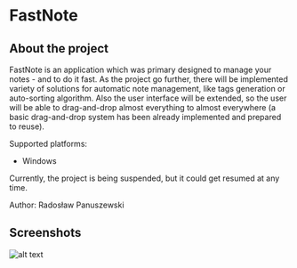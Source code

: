 # FastNote
## About the project
FastNote is an application which was primary designed to manage your notes - and to do it fast. As the project go further, there will be implemented variety of solutions for automatic note management, like tags generation or auto-sorting algorithm. Also the user interface will be extended, so the user will be able to drag-and-drop almost everything to almost everywhere (a basic drag-and-drop system has been already implemented and prepared to reuse).

Supported platforms:
- Windows

Currently, the project is being suspended, but it could get resumed at any time.

Author: Radosław Panuszewski

## Screenshots
 ![alt text](https://imageshack.com/a/img924/5782/jpblYI.png)
